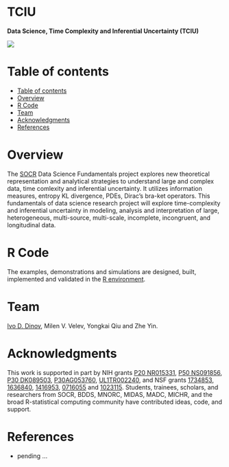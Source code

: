 # TCIU

**Data Science, Time Complexity and Inferential Uncertainty (TCIU)**

<a href="http://socr.umich.edu/TCIU"><img align="middle" src="https://raw.githubusercontent.com/SOCR/TCIU/master/images/TCUI_P1.png"></a>

Table of contents
=================

<!--ts-->
   * [Table of contents](#table-of-contents)
   * [Overview](#overview)
   * [R Code](#r_code)
   * [Team](#team)
   * [Acknowledgments](#acknowledgments)
   * [References](#references)
<!--te-->


Overview
========

The [SOCR](http://socr.umich.edu/) Data Science Fundamentals project explores new theoretical representation and analytical strategies to understand large and complex data, time comlexity and inferential uncertainty. It utilizes information measures, entropy KL divergence, PDEs, Dirac’s bra-ket operators. This fundamentals of data science research project will explore time-complexity and inferential uncertainty in modeling, analysis and interpretation of large, heterogeneous, multi-source, multi-scale, incomplete, incongruent, and longitudinal data. 

R Code
======

The examples, demonstrations and simulations are designed, built, implemented and validated in the [R environment](https://www.r-project.org).

Team
====

[Ivo D. Dinov](http://umich.edu/~dinov), Milen V. Velev, Yongkai Qiu and Zhe Yin.

Acknowledgments
===============

This work is supported in part by NIH grants [P20 NR015331](www.socr.umich.edu/CSCD), [P50 NS091856](http://udallpd.umich.edu/), [P30 DK089503](http://mmoc.med.umich.edu/), [P30AG053760](https://alzheimers.med.umich.edu), [UL1TR002240](https://www.michr.umich.edu), and NSF grants [1734853](http://brain-life.org/), [1636840](http://neurosciencenetwork.org/), [1416953](http://distributome.org), [0716055](http://socr.umich.edu) and [1023115](http://distributome.org). Students, trainees, scholars, and researchers from SOCR, BDDS, MNORC, MIDAS, MADC, MICHR, and the broad R-statistical computing community have contributed ideas, code, and support.

References
==========

* pending ...
